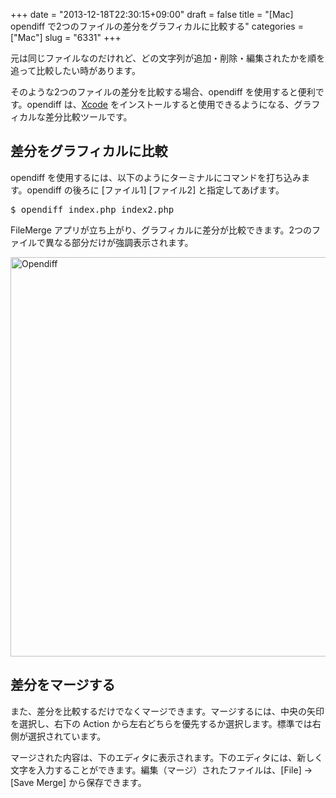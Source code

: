 +++
date = "2013-12-18T22:30:15+09:00"
draft = false
title = "[Mac] opendiff で2つのファイルの差分をグラフィカルに比較する"
categories = ["Mac"]
slug = "6331"
+++

元は同じファイルなのだけれど、どの文字列が追加・削除・編集されたかを順を追って比較したい時があります。

そのような2つのファイルの差分を比較する場合、opendiff を使用すると便利です。opendiff は、<a href="https://itunes.apple.com/jp/app/xcode/id497799835?mt=12&uo=4&at=11l3RT" target="_blank">Xcode</a> をインストールすると使用できるようになる、グラフィカルな差分比較ツールです。

<h2>差分をグラフィカルに比較</h2>

opendiff を使用するには、以下のようにターミナルにコマンドを打ち込みます。opendiff の後ろに [ファイル1] [ファイル2] と指定してあげます。

<pre class="prettyprint">$ opendiff index.php index2.php</pre>

FileMerge アプリが立ち上がり、グラフィカルに差分が比較できます。2つのファイルで異なる部分だけが強調表示されます。

<img class="align-center" src="/images/2013/12/opendiff.png" alt="Opendiff" title="opendiff.png" border="0" width="640" height="639" />

<h2>差分をマージする</h2>

また、差分を比較するだけでなくマージできます。マージするには、中央の矢印を選択し、右下の Action から左右どちらを優先するか選択します。標準では右側が選択されています。

マージされた内容は、下のエディタに表示されます。下のエディタには、新しく文字を入力することができます。編集（マージ）されたファイルは、[File] → [Save Merge] から保存できます。
